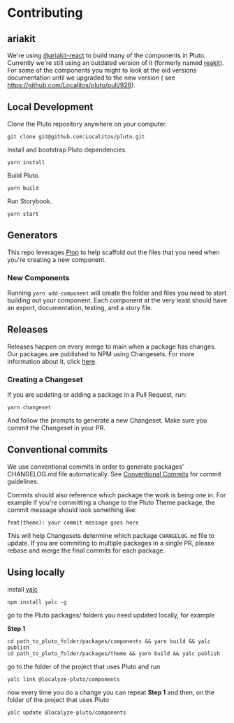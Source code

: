# Contributing

## ariakit

We're using [@ariakit-react](https://ariakit.org) to build many of the components in Pluto.
Currently we're still using an outdated version of it (formerly named
[reakit](https://reakit.io/docs/get-started/)). For some of the components you might to look at the
old versions documentation until we upgraded to the new version (
see https://github.com/Localitos/pluto/pull/926).

## Local Development

Clone the Pluto repository anywhere on your computer.

```shell
git clone git@github.com:Localitos/pluto.git
```

Install and bootstrap Pluto dependencies.

```shell
yarn install
```

Build Pluto.

```shell
yarn build
```

Run Storybook.

```shell
yarn start
```

## Generators

This repo leverages [Plop](https://plopjs.com/) to help scaffold out the files
that you need when you're creating a new component.

### New Components

Running `yarn add-component` will create the folder and files you need to start
building out your component. Each component at the very least should have an
export, documentation, testing, and a story file.

## Releases

Releases happen on every merge to main when a package has changes. Our packages
are published to NPM using Changesets. For more information about it, click
[here](https://github.com/changesets/changesets/blob/main/docs/detailed-explanation.md).

### Creating a Changeset

If you are updating or adding a package in a Pull Request, run:

```shell
yarn changeset
```

And follow the prompts to generate a new Changeset. Make sure you commit the
Changeset in your PR.

## Conventional commits

We use conventional commits in order to generate packages' CHANGELOG.md file
automatically. See [Conventional Commits](https://conventionalcommits.org) for
commit guidelines.

Commits should also reference which package the work is being one in. For
example if you're committing a change to the Pluto Theme package, the commit
message should look something like:

```shell
feat(theme): your commit message goes here
```

This will help Changesets determine which package `CHANGELOG.md` file to update.
If you are commiting to multiple packages in a single PR, please rebase and
merge the final commits for each package.

## Using locally

install [yalc](https://github.com/wclr/yalc)

```
npm install yalc -g
```

go to the Pluto packages/ folders you need updated locally, for example

**Step 1**

```
cd path_to_pluto_folder/packages/components && yarn build && yalc publish
cd path_to_pluto_folder/packages/theme && yarn build && yalc publish
```

go to the folder of the project that uses Pluto and run

```
yalc link @localyze-pluto/components
```

now every time you do a change you can repeat **Step 1** and then, on the folder of the project that
uses Pluto

```
yalc update @localyze-pluto/components
```
